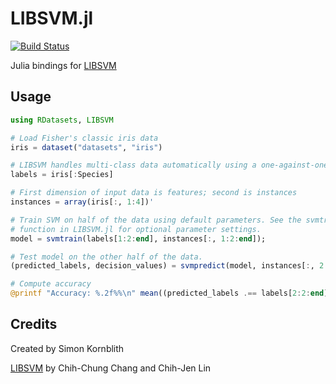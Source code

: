 LIBSVM.jl
=========

[![Build Status](https://travis-ci.org/simonster/LIBSVM.jl.png?branch=master)](https://travis-ci.org/simonster/LIBSVM.jl)

Julia bindings for [LIBSVM](http://www.csie.ntu.edu.tw/~cjlin/libsvm/)

## Usage

```julia
using RDatasets, LIBSVM

# Load Fisher's classic iris data
iris = dataset("datasets", "iris")

# LIBSVM handles multi-class data automatically using a one-against-one strategy
labels = iris[:Species]

# First dimension of input data is features; second is instances
instances = array(iris[:, 1:4])'

# Train SVM on half of the data using default parameters. See the svmtrain
# function in LIBSVM.jl for optional parameter settings.
model = svmtrain(labels[1:2:end], instances[:, 1:2:end]);

# Test model on the other half of the data.
(predicted_labels, decision_values) = svmpredict(model, instances[:, 2:2:end]);

# Compute accuracy
@printf "Accuracy: %.2f%%\n" mean((predicted_labels .== labels[2:2:end]))*100
```

## Credits

Created by Simon Kornblith

[LIBSVM](http://www.csie.ntu.edu.tw/~cjlin/libsvm/) by Chih-Chung Chang and Chih-Jen Lin
